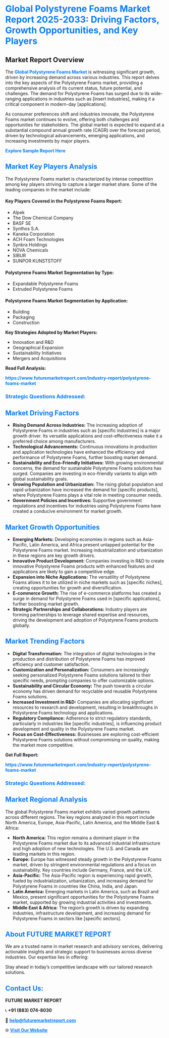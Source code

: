 <h1 style="color: #007BFF;">Global Polystyrene Foams Market Report 2025-2033: Driving Factors, Growth Opportunities, and Key Players</h1>

<section id="overview">
<h2>Market Report Overview</h2>
<p>The <a href="https://www.futuremarketreport.com/industry-report/polystyrene-foams-market" style="color: #007BFF; text-decoration: none;"><strong>Global Polystyrene Foams Market</strong></a> is witnessing significant growth, driven by increasing demand across various industries. This report delves into the key aspects of the Polystyrene Foams market, providing a comprehensive analysis of its current status, future potential, and challenges. The demand for Polystyrene Foams has surged due to its wide-ranging applications in industries such as [insert industries], making it a critical component in modern-day [applications].</p>
<p>As consumer preferences shift and industries innovate, the Polystyrene Foams market continues to evolve, offering both challenges and opportunities for stakeholders. The global market is expected to expand at a substantial compound annual growth rate (CAGR) over the forecast period, driven by technological advancements, emerging applications, and increasing investments by major players.</p>
</section>

<section id="overview">
<p><a href="https://www.futuremarketreport.com/request-sample/reportId=109409" style="color: #007BFF; text-decoration: none;"><strong>Explore Sample Report Here</strong></a></p>
</section>

<section id="key-players">
<h2 style="color: #007BFF;">Market Key Players Analysis</h2>
<p>The Polystyrene Foams market is characterized by intense competition among key players striving to capture a larger market share. Some of the leading companies in the market include:</p>
<h4>Key Players Covered in the Polystyrene Foams Report:</h4>
<ul><li>Alpek</li><li>The Dow Chemical Company</li><li>BASF SE</li><li>Synthos S.A.</li><li>Kaneka Corporation</li><li>ACH Foam Technologies</li><li>Synbra Holdings</li><li>NOVA Chemicals</li><li>SIBUR</li><li>SUNPOR KUNSTSTOFF</li></ul>
<h4>Polystyrene Foams Market Segmentation by Type:</h4>
<ul><li>Expandable Polystyrene Foams</li><li>Extruded Polystyrene Foams</li></ul>

<h4>Polystyrene Foams Market Segmentation by Application:</h4>
<ul><li>Building</li><li>Packaging</li><li>Construction</li></ul>
<p><strong>Key Strategies Adopted by Market Players:</strong></p>
<ul>
<li>Innovation and R&D</li>
<li>Geographical Expansion</li>
<li>Sustainability Initiatives</li>
<li>Mergers and Acquisitions</li>
</ul>
</section>

<section>
<p><strong>Read Full Analysis: </strong></p><a href="https://www.futuremarketreport.com/industry-report/polystyrene-foams-market" style="color: #007BFF; text-decoration: none;"><strong>https://www.futuremarketreport.com/industry-report/polystyrene-foams-market</strong></a>
<h3 style="color: #007BFF;">Strategic Questions Addressed:</h3>
</section>

<section id="driving-factors">
<h2 style="color: #007BFF;">Market Driving Factors</h2>
<ul>
<li><strong>Rising Demand Across Industries:</strong> The increasing adoption of Polystyrene Foams in industries such as [specific industries] is a major growth driver. Its versatile applications and cost-effectiveness make it a preferred choice among manufacturers.</li>
<li><strong>Technological Advancements:</strong> Continuous innovations in production and application technologies have enhanced the efficiency and performance of Polystyrene Foams, further boosting market demand.</li>
<li><strong>Sustainability and Eco-Friendly Initiatives:</strong> With growing environmental concerns, the demand for sustainable Polystyrene Foams solutions has surged. Companies are investing in eco-friendly variants to align with global sustainability goals.</li>
<li><strong>Growing Population and Urbanization:</strong> The rising global population and rapid urbanization have increased the demand for [specific products], where Polystyrene Foams plays a vital role in meeting consumer needs.</li>
<li><strong>Government Policies and Incentives:</strong> Supportive government regulations and incentives for industries using Polystyrene Foams have created a conducive environment for market growth.</li>
</ul>
</section>

<section id="growth-opportunities">
<h2 style="color: #007BFF;">Market Growth Opportunities</h2>
<ul>
<li><strong>Emerging Markets:</strong> Developing economies in regions such as Asia-Pacific, Latin America, and Africa present untapped potential for the Polystyrene Foams market. Increasing industrialization and urbanization in these regions are key growth drivers.</li>
<li><strong>Innovative Product Development:</strong> Companies investing in R&D to create innovative Polystyrene Foams products with enhanced features and applications are likely to gain a competitive edge.</li>
<li><strong>Expansion into Niche Applications:</strong> The versatility of Polystyrene Foams allows it to be utilized in niche markets such as [specific niches], creating opportunities for growth and diversification.</li>
<li><strong>E-commerce Growth:</strong> The rise of e-commerce platforms has created a surge in demand for Polystyrene Foams used in [specific applications], further boosting market growth.</li>
<li><strong>Strategic Partnerships and Collaborations:</strong> Industry players are forming partnerships to leverage shared expertise and resources, driving the development and adoption of Polystyrene Foams products globally.</li>
</ul>
</section>

<section id="trending-factors">
<h2 style="color: #007BFF;">Market Trending Factors</h2>
<ul>
<li><strong>Digital Transformation:</strong> The integration of digital technologies in the production and distribution of Polystyrene Foams has improved efficiency and customer satisfaction.</li>
<li><strong>Customization and Personalization:</strong> Consumers are increasingly seeking personalized Polystyrene Foams solutions tailored to their specific needs, prompting companies to offer customizable options.</li>
<li><strong>Sustainability and Circular Economy:</strong> The push towards a circular economy has driven demand for recyclable and reusable Polystyrene Foams solutions.</li>
<li><strong>Increased Investment in R&D:</strong> Companies are allocating significant resources to research and development, resulting in breakthroughs in Polystyrene Foams technology and applications.</li>
<li><strong>Regulatory Compliance:</strong> Adherence to strict regulatory standards, particularly in industries like [specific industries], is influencing product development and quality in the Polystyrene Foams market.</li>
<li><strong>Focus on Cost-Effectiveness:</strong> Businesses are exploring cost-efficient Polystyrene Foams solutions without compromising on quality, making the market more competitive.</li>
</ul>
</section>

<section>
<p><strong>Get Full Report: </strong></p><a href="https://www.futuremarketreport.com/industry-report/polystyrene-foams-market" style="color: #007BFF; text-decoration: none;"><strong>https://www.futuremarketreport.com/industry-report/polystyrene-foams-market</strong></a>
<h3 style="color: #007BFF;">Strategic Questions Addressed:</h3>
</section>


<section id="regional-analysis">
<h2 style="color: #007BFF;">Market Regional Analysis</h2>
<p>The global Polystyrene Foams market exhibits varied growth patterns across different regions. The key regions analyzed in this report include North America, Europe, Asia-Pacific, Latin America, and the Middle East & Africa:</p>
<ul>
<li><strong>North America:</strong> This region remains a dominant player in the Polystyrene Foams market due to its advanced industrial infrastructure and high adoption of new technologies. The U.S. and Canada are leading markets in this region.</li>
<li><strong>Europe:</strong> Europe has witnessed steady growth in the Polystyrene Foams market, driven by stringent environmental regulations and a focus on sustainability. Key countries include Germany, France, and the U.K.</li>
<li><strong>Asia-Pacific:</strong> The Asia-Pacific region is experiencing rapid growth, fueled by industrialization, urbanization, and increasing demand for Polystyrene Foams in countries like China, India, and Japan.</li>
<li><strong>Latin America:</strong> Emerging markets in Latin America, such as Brazil and Mexico, present significant opportunities for the Polystyrene Foams market, supported by growing industrial activities and investments.</li>
<li><strong>Middle East & Africa:</strong> The region’s growth is driven by expanding industries, infrastructure development, and increasing demand for Polystyrene Foams in sectors like [specific sectors].</li>
</ul>
</section>

<footer>
<h2 style="color: #007BFF;">About FUTURE MARKET REPORT</h2>
<p>We are a trusted name in market research and advisory services, delivering actionable insights and strategic support to businesses across diverse industries. Our expertise lies in offering:</p>

<p>Stay ahead in today’s competitive landscape with our tailored research solutions.</p>

<h2 style="color: #007BFF;">Contact Us:</h2>
<p><strong>FUTURE MARKET REPORT</strong></p>
<p>📞 <strong>+91 (883) 074-8030</strong></p>
<p>📧 <strong><a href="mailto:help@futuremarketreport.com" style="color: #007BFF;">help@futuremarketreport.com</a></strong></p>
<p>🌐 <strong><a href="https://www.futuremarketreport.com/" style="color: #007BFF;">Visit Our Website</a></strong></p>
</footer>